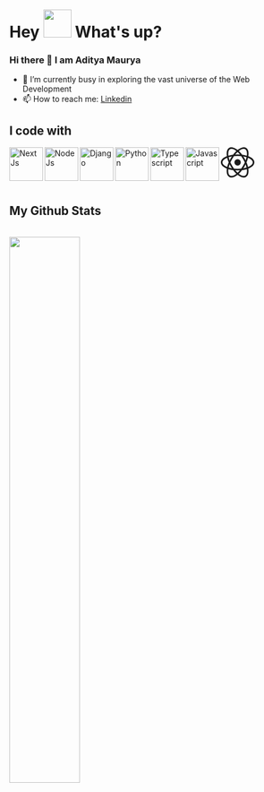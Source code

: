 <h1> Hey <img src="https://emojis.slackmojis.com/emojis/images/1577305505/7373/hand_wave.gif?1577305505" width="50" /> What's up?</h1>

### Hi there 👋 I am Aditya Maurya 

- 🔭 I’m currently busy in exploring the vast universe of the Web Development
- 📫 How to reach me: [Linkedin](https://www.linkedin.com/in/aditya-maurya-b08620155/)

## I code with

<a href="https://pt-br.reactjs.org" target="_blank">
<svg width="60px" viewBox="-10.5 -9.45 21 18.9" fill="none" xmlns="http://www.w3.org/2000/svg" class="mt-4 mb-3 text-link dark:text-link-dark w-24 lg:w-28 self-center text-sm me-0 flex origin-center transition-all ease-in-out"><circle cx="0" cy="0" r="2" fill="currentColor"></circle><g stroke="currentColor" stroke-width="1" fill="none"><ellipse rx="10" ry="4.5"></ellipse><ellipse rx="10" ry="4.5" transform="rotate(60)"></ellipse><ellipse rx="10" ry="4.5" transform="rotate(120)"></ellipse></g></svg>
</a>
<a href="https://nextjs.org" target="_blank">
  <img align="left" title="Next Js" alt="Next Js" width="60px" src="https://cdn.hashnode.com/res/hashnode/image/upload/v1651122498709/FQjch0sgd.png" />
</a>
<a href="https://nodejs.org/en" target="_blank">
  <img align="left" title="NOde Js" alt="Node Js"width="60px" src="https://nodejs.org/static/images/logo.svg" />
</a>
<a href="https://www.djangoproject.com" target="_blank">
  <img align="left" title="Django" alt="Django" width="60px" src="https://encrypted-tbn0.gstatic.com/images?q=tbn:ANd9GcSwVymA4eo7ZV4srkU4L8gQPilwltA048UMzg&usqp=CAU" />
</a>
<a href="https://www.python.org" target="_blank">
  <img align="left" title="Typescript" alt="Python" width="60px" src="https://cdn4.iconfinder.com/data/icons/logos-and-brands/512/267_Python_logo-512.png" />
</a>
<a href="https://www.typescriptlang.org" target="_blank">
 <img align="left" title="Typescript" alt="Typescript" width="60px" src="https://prometteursolutions.com/images/services/typescript.png" />
</a>
<a href="https://www.javascript.com" target="_blank">
  <img align="left" title="Javascript" alt="Javascript" width="60px" src="https://banner2.cleanpng.com/20180422/hrq/kisspng-javascript-web-development-logo-script-clipart-5adc4c1a932f97.7568863815243868426029.jpg" />
</a></br></br>

## My Github Stats

<div >
</br>
<img  width="50%" align="center"  src="https://github-readme-stats.vercel.app/api/top-langs/?username=aditya-m10&layout=compact" />
</div>
